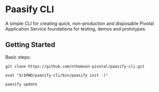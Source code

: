 # Paasify CLI

A simple CLI for creating quick, non-production and disposable Pivotal Application Service foundations for testing, demos and prototypes.

## Getting Started

Basic steps:

```
git clone https://github.com/nthomson-pivotal/paasify-cli.git

eval "$($PWD/paasify-cli/bin/paasify init -)"

paasify update
```